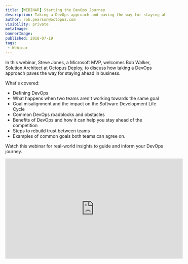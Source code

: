 ```yaml
---
title: [WEBINAR] Starting the DevOps Journey
description: Taking a DevOps approach and paving the way for staying ahead in business
author: rob.pearson@octopus.com
visibility: private
metaImage: 
bannerImage: 
published: 2018-07-19
tags:
 - Webinar
---
```



In this webinar, Steve Jones, a Microsoft MVP, welcomes Bob Walker, Solution Architect at Octopus Deploy, to discuss how taking a DevOps approach paves the way for staying ahead in business.

What's covered: 
* Defining DevOps 
* What happens when two teams aren't working towards the same goal
* Goal misalignment and the impact on the Software Development Life Cycle
* Common DevOps roadblocks and obstacles 
* Benefits of DevOps and how it can help you stay ahead of the competition
* Steps to rebuild trust between teams 
* Examples of common goals both teams can agree on. 

Watch this webinar for real-world insights to guide and inform your DevOps journey.

<iframe width="560" height="315" src="https://www.youtube.com/embed/uxvhNdgh-20" frameborder="0" allowfullscreen></iframe>
